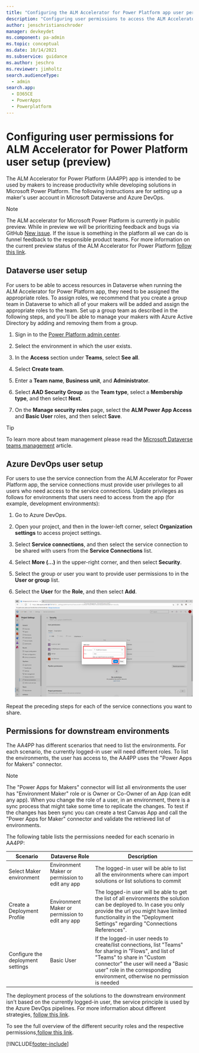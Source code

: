 ```yaml
---
title: "Configuring the ALM Accelerator for Power Platform app user permissions | MicrosoftDocs"
description: "Configuring user permissions to access the ALM Accelerator for Power Platform app and pipelines."
author: jenschristianschroder
manager: devkeydet
ms.component: pa-admin
ms.topic: conceptual
ms.date: 10/14/2021
ms.subservice: guidance
ms.author: jeschro
ms.reviewer: jimholtz
search.audienceType: 
  - admin
search.app: 
  - D365CE
  - PowerApps
  - Powerplatform
---
```

# Configuring user permissions for ALM Accelerator for Power Platform user setup (preview)

The ALM Accelerator for Power Platform (AA4PP) app is intended to be used by makers to increase productivity while developing solutions in Microsoft Power Platform. The following instructions are for setting up a maker's user account in Microsoft Dataverse and Azure DevOps.

> [!NOTE]
> The ALM accelerator for Microsoft Power Platform is currently in public preview. While in preview we will be prioritizing feedback and bugs via GitHub [New issue](https://github.com/microsoft/coe-starter-kit/labels/alm-accelerator). If the issue is something in the platform all we can do is funnel feedback to the responsible product teams. For more information on the current preview status of the ALM Accelerator for Power Platform [follow this link](https://github.com/microsoft/coe-starter-kit/blob/main/CenterofExcellenceALMAccelerator/PREVIEW.md).

## Dataverse user setup

For users to be able to access resources in Dataverse when running the ALM Accelerator for Power Platform app, they need to be assigned the appropriate roles. To assign roles, we recommend that you create a group team in Dataverse to which all of your makers will be added and assign the appropriate roles to the team. Set up a group team as described in the following steps, and you'll be able to manage your makers with Azure Active Directory by adding and removing them from a group.

1. Sign in to the [Power Platform admin center](https://admin.powerplatform.microsoft.com/).

1. Select the environment in which the user exists.

1. In the **Access** section under **Teams**, select **See all**.

1. Select **Create team**.

1. Enter a **Team name**, **Business unit**, and **Administrator**. 

1. Select **AAD Security Group** as the **Team type**, select a **Membership type**, and then select **Next**.

1. On the **Manage security roles** page, select the **ALM Power App Access** and **Basic User** roles, and then select **Save**.

> [!TIP]
> To learn more about team management please read the [Microsoft Dataverse teams management](https://learn.microsoft.com/en-us/power-platform/admin/manage-teams) article.

## Azure DevOps user setup

For users to use the service connection from the ALM Accelerator for Power Platform app, the service connections must provide user privileges to all users who need access to the service connections. Update privileges as follows for environments that users need to access from the app (for example, development environments):

1. Go to Azure DevOps.

1. Open your project, and then in the lower-left corner, select **Organization settings** to access project settings.

1. Select **Service connections**, and then select the service connection to be shared with users from the **Service Connections** list.

1. Select **More (...)** in the upper-right corner, and then select **Security**.

1. Select the group or user you want to provide user permissions to in the **User or group** list.

1. Select the **User** for the **Role**, and then select **Add**.

   ![Select the group, user, and role.](media/setup-almacceleratorpowerplatform-users/SetServiceConnectionPermissions.png)

Repeat the preceding steps for each of the service connections you want to share.

## Permissions for downstream environments

The AA4PP has different scenarios that need to list the environments. For each scenario, the currently logged-in user will need different roles. To list the environments, the user has access to, the AA4PP uses the "Power Apps for Makers" connector.

> [!NOTE]
> The "Power Apps for Makers" connector will list all environments the user has "Environment Maker" role or is Owner or Co-Owner of an App (can edit any app). When you change the role of a user, in an environment, there is a sync process that might take some time to replicate the changes. To test if the changes has been sync you can create a test Canvas App and call the "Power Apps for Maker" connector and validate the retrieved list of environments.  

The following table lists the permissions needed for each scenario in AA4PP:

| Scenario                    | Dataverse Role    | Description           |
| --------------------------- | ----------------- | --------------------- |
| Select Maker environment    | Environment Maker or permission to edit any app | The logged-in user will be able to list all the environments where can import solutions or list solutions to commit |
| Create a Deployment Profile | Environment Maker or permission to edit any app | The logged-in user will be able to get the list of all environments the solution can be deployed to. In case you only provide the url you might have limited functionality in the "Deployment Settings" regarding "Connections References". |
| Configure the deployment settings | Basic User | If the logged-in user needs to create/list connections, list "Teams" for sharing in "Flows", and list of "Teams" to share in "Custom connector" the user will need a "Basic user" role in the corresponding environment, otherwise no permission is needed |

The deployment process of the solutions to the downstream environment isn't based on the currently logged-in user, the service principle is used by the Azure DevOps pipelines. For more information about different strategies, [follow this link](/power-platform/guidance/coe/almaccelerator-app-registrations).

To see the full overview of the different security roles and the respective permissions,[follow this link](/power-platform/admin/database-security#environments-with-a-dataverse-database).

[!INCLUDE[footer-include](../../includes/footer-banner.md)]
